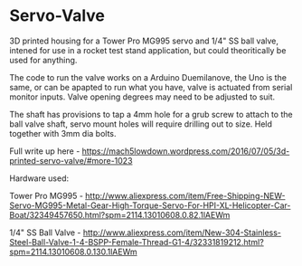 # Servo-Valve
3D printed housing for a Tower Pro MG995 servo and 1/4" SS ball valve, intened for use in a rocket test stand application, but could theoritically be used for anything.

The code to run the valve works on a Arduino Duemilanove, the Uno is the same, or can be apapted to run what you have, valve is actuated from serial monitor inputs. Valve opening degrees may need to be adjusted to suit.

The shaft has provisions to tap a 4mm hole for a grub screw to attach to the ball valve shaft, servo mount holes will require drilling out to size. Held together with 3mm dia bolts.

Full write up here - https://mach5lowdown.wordpress.com/2016/07/05/3d-printed-servo-valve/#more-1023

Hardware used:

Tower Pro MG995 - http://www.aliexpress.com/item/Free-Shipping-NEW-Servo-MG995-Metal-Gear-High-Torque-Servo-For-HPI-XL-Helicopter-Car-Boat/32349457650.html?spm=2114.13010608.0.82.1lAEWm

1/4" SS Ball Valve - http://www.aliexpress.com/item/New-304-Stainless-Steel-Ball-Valve-1-4-BSPP-Female-Thread-G1-4/32331819212.html?spm=2114.13010608.0.130.1lAEWm
